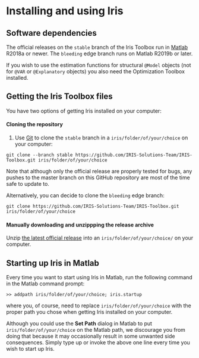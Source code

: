 
# Installing and using Iris

## Software dependencies

The official releases on the `stable` branch of the Iris Toolbox run in
[Matlab](https://www.mathworks.com/matlab) R2018a or newer. The `bleeding`
edge branch runs on Matlab R2019b or later.

If you wish to use the estimation functions for structural `@Model` objects
(not for `@VAR` or `@Explanatory` objects) you also need the
Optimization Toolbox installed.


## Getting the Iris Toolbox files

You have two options of getting Iris installed on your computer:


#### Cloning the repository

1. Use [Git](https://git-scm.com) to clone the `stable` branch in a
   `iris/folder/of/your/choice` on your computer:

```
git clone --branch stable https://github.com/IRIS-Solutions-Team/IRIS-Toolbox.git iris/folder/of/your/choice
```

Note that although only the official release are properly tested for bugs,
any pushes to the master branch on this GitHub repository are most of the
time safe to update to.

Alternatively, you can decide to clone the `bleeding` edge branch:

```
git clone https://github.com/IRIS-Solutions-Team/IRIS-Toolbox.git iris/folder/of/your/choice
```


#### Manually downloading and unzippping the release archive 

Unzip 
[the latest official release](https://github.com/IRIS-Solutions-Team/IRIS-Toolbox/releases/latest)
into an `iris/folder/of/your/choice/` on your computer.



## Starting up Iris in Matlab

Every time you want to start using Iris in Matlab, run the following
command in the Matlab command prompt:

```
>> addpath iris/folder/of/your/choice; iris.startup
```

where you, of course, need to replace `iris/folder/of/your/choice` with
the proper path you chose when getting Iris installed on your computer.

Although you could use the **Set Path** dialog in Matlab to put
`iris/folder/of/your/choice` on the Matlab path, we discourage you from
doing that because it may occasionally result in some unwanted side
consequences. Simply type up or invoke the above one line every time you
wish to start up Iris.


